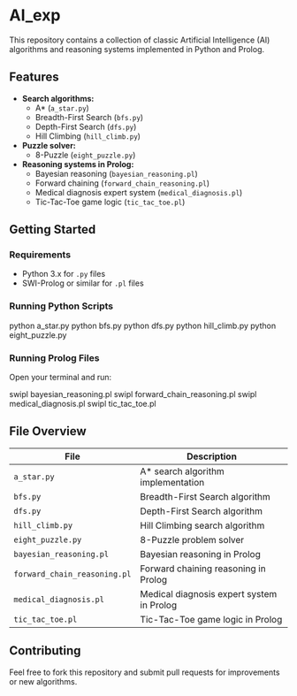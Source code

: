 # AI_exp

This repository contains a collection of classic Artificial Intelligence (AI) algorithms and reasoning systems implemented in Python and Prolog.

## Features

- **Search algorithms:**  
  - A* (`a_star.py`)  
  - Breadth-First Search (`bfs.py`)  
  - Depth-First Search (`dfs.py`)  
  - Hill Climbing (`hill_climb.py`)
- **Puzzle solver:**  
  - 8-Puzzle (`eight_puzzle.py`)
- **Reasoning systems in Prolog:**  
  - Bayesian reasoning (`bayesian_reasoning.pl`)  
  - Forward chaining (`forward_chain_reasoning.pl`)  
  - Medical diagnosis expert system (`medical_diagnosis.pl`)  
  - Tic-Tac-Toe game logic (`tic_tac_toe.pl`)

## Getting Started

### Requirements

- Python 3.x for `.py` files
- SWI-Prolog or similar for `.pl` files

### Running Python Scripts

python a_star.py
python bfs.py
python dfs.py
python hill_climb.py
python eight_puzzle.py



### Running Prolog Files

Open your terminal and run:

swipl bayesian_reasoning.pl
swipl forward_chain_reasoning.pl
swipl medical_diagnosis.pl
swipl tic_tac_toe.pl



## File Overview

| File                        | Description                                  |
|-----------------------------|----------------------------------------------|
| `a_star.py`                 | A* search algorithm implementation           |
| `bfs.py`                    | Breadth-First Search algorithm               |
| `dfs.py`                    | Depth-First Search algorithm                 |
| `hill_climb.py`             | Hill Climbing search algorithm               |
| `eight_puzzle.py`           | 8-Puzzle problem solver                      |
| `bayesian_reasoning.pl`     | Bayesian reasoning in Prolog                 |
| `forward_chain_reasoning.pl`| Forward chaining reasoning in Prolog         |
| `medical_diagnosis.pl`      | Medical diagnosis expert system in Prolog    |
| `tic_tac_toe.pl`            | Tic-Tac-Toe game logic in Prolog             |

## Contributing

Feel free to fork this repository and submit pull requests for improvements or new algorithms.



